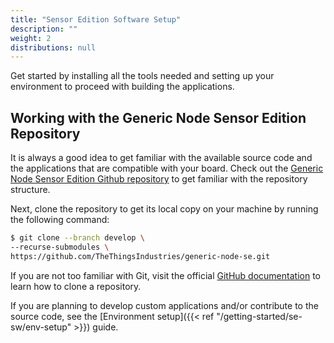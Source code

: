 ```yaml
---
title: "Sensor Edition Software Setup"
description: ""
weight: 2
distributions: null
---
```


Get started by installing all the tools needed and setting up your environment to proceed with building the applications.

<!--more-->

## Working with the Generic Node Sensor Edition Repository

It is always a good idea to get familiar with the available source code and the applications that are compatible with your board. Check out the [Generic Node Sensor Edition Github repository](https://github.com/TheThingsIndustries/generic-node-se) to get familiar with the repository structure.

Next, clone the repository to get its local copy on your machine by running the following command:

```bash
$ git clone --branch develop \
--recurse-submodules \
https://github.com/TheThingsIndustries/generic-node-se.git
```
If you are not too familiar with Git, visit the official [GitHub documentation](https://docs.github.com/en/free-pro-team@latest/github/creating-cloning-and-archiving-repositories/cloning-a-repository) to learn how to clone a repository</a>.

If you are planning to develop custom applications and/or contribute to the source code, see the [Environment setup]({{< ref "/getting-started/se-sw/env-setup" >}}) guide.
